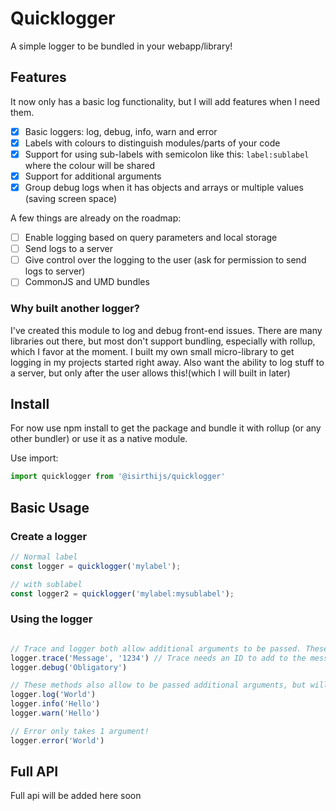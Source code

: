 # Quicklogger
A simple logger to be bundled in your webapp/library!

## Features
It now only has a basic log functionality, but I will add features when I need them. 

- [x] Basic loggers: log, debug, info, warn and error
- [x] Labels with colours to distinguish modules/parts of your code
- [x] Support for using sub-labels with semicolon like this: `label:sublabel` where the colour will be shared
- [x] Support for additional arguments
- [x] Group debug logs when it has objects and arrays or multiple values (saving screen space)

A few things are already on the roadmap:

- [ ] Enable logging based on query parameters and local storage
- [ ] Send logs to a server
- [ ] Give control over the logging to the user (ask for permission to send logs to server)
- [ ] CommonJS and UMD bundles

### Why built another logger?
I've created this module to log and debug front-end issues. There are many libraries out there, but most don't support bundling, especially with rollup, which I favor at the moment. I built my own small micro-library to get logging in my projects started right away. Also want the ability to log stuff to a server, but only after the user allows this!(which I will built in later)

## Install
For now use npm install to get the package and bundle it with rollup (or any other bundler) or use it as a native module. 

Use import:
```js
import quicklogger from '@isirthijs/quicklogger'
```

## Basic Usage

### Create a logger
```js
// Normal label
const logger = quicklogger('mylabel');

// with sublabel
const logger2 = quicklogger('mylabel:mysublabel');
```

### Using the logger
```js

// Trace and logger both allow additional arguments to be passed. These will be displayed in collapsed groups
logger.trace('Message', '1234') // Trace needs an ID to add to the message (so you can group something)
logger.debug('Obligatory')

// These methods also allow to be passed additional arguments, but will pass it trough to their native function
logger.log('World')
logger.info('Hello')
logger.warn('Hello')

// Error only takes 1 argument!
logger.error('World')

```

## Full API
Full api will be added here soon